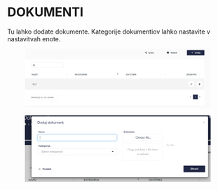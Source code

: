 # DOKUMENTI

Tu lahko dodate dokumente. Kategorije dokumentiov lahko nastavite v nastavitvah enote.

<figure><img src=".gitbook/assets/image (14).png" alt=""><figcaption></figcaption></figure>

<figure><img src=".gitbook/assets/image (15).png" alt=""><figcaption></figcaption></figure>
